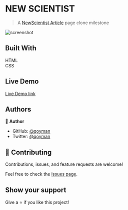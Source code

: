 # NEW SCIENTIST
> A [NewScientist Article](https://www.newscientist.com/article/2286218-ancient-lake-in-marss-gale-crater-may-have-actually-been-a-small-pond/) page clone milestone 

![screenshot](/images/news.png)

## Built With 
HTML <br> CSS

## Live Demo

[Live Demo link](https://qoyman.github.io/New-Scientists/)

## Authors

👤 **Author**

- GitHub: [@qoyman](https://github.com/qoyman)
- Twitter: [@qoyman](https://twitter.com/qoyman)

## 🤝 Contributing

Contributions, issues, and feature requests are welcome!

Feel free to check the [issues page](https://github.com/qoyman/New-Scientists/issues).

## Show your support

Give a ⭐️ if you like this project!